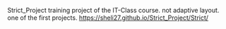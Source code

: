 Strict_Project
training project of the IT-Class course.
not adaptive layout.
one of the first projects.
https://sheli27.github.io/Strict_Project/Strict/
